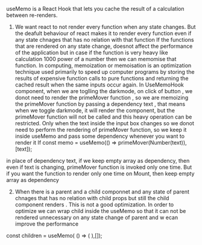 useMemo is a React Hook that lets you cache the result of a calculation between re-renders.

1. We want react to not render every function when any state changes.
   But the deafult behaviour of react makes it to render every function even if any state chnages that has no relation with that function
   If the functions that are rendered on any state change, doesnot affect the performance of the application but in case if the function is very heavy like calculation 1000 power of a number
   then we can memomise that function.
   In computing, memoization or memoisation is an optimization technique used primarily to
   speed up computer programs by storing the results of expensive function calls to pure functions
   and returning the cached result when the same inputs occur again.
   In UseMemoHook component, when we are toglling the darkmode, on click of button , we donot need to render the primeMover function ,
   so we are memoizing the primeMover function by passing a dependency text , that means when we toggle darkmode, it will render the component, but the
   primeMover function will not be called and this heavy operation can be restricted.
   Only when the text inside the input box changes so we donot need to perform the rendering of primeMover function, so we keep it inside useMemo and pass some dependency whenever you want to render it
   If
   const memo = useMemo(() => primeMover(Number(text)), [text]);

in place of dependency text, if we keep empty array as dependency, then even if text is changing, primeMover function is invoked only one time.
But if you want the function to render only one time on Mount, then keep empty array as dependency

2. When there is a parent and a child componnet and any state of parent chnages that has no relation with child props but still the child component renders .
   This is not a good optimization.
   In order to optimize we can wrap child inside the useMemo so that it can not be rendered unnecessary on any state change of parent and w ecan improve the performance

const children = useMemo(
() => (
<ChildComponent childState={childState} setChildState={setChildState} />
),[]);

